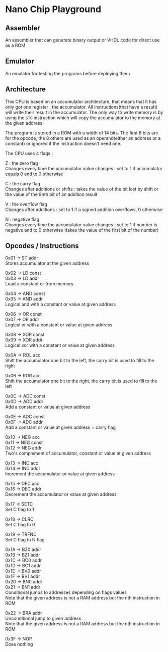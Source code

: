 # Nano Chip Playground

## Assembler
An assembler that can generate binary output or VHDL code for direct use as a ROM

## Emulator
An emulator for testing the programs before deploying them

## Architecture
This CPU is based on an accumulator architecture, that means that it has only got one register : the accumulator. All instructions(that have a result) will write their result in the accumulator. The only way to write memory is by using the `STO` instruction which will copy the accumulator to the memory at the given address.

The program is stored in a ROM with a width of 14 bits. The first 6 bits are for the opcode, the 8 others are used as an operand(either an address or a constant) or ignored if the instruction doesn't need one.

The CPU uses 4 flags :

Z : the zero flag \
Changes every time the accumulator value changes : set to 1 if accumulator equals 0 and to 0 otherwise

C : the carry flag \
Changes after additions or shifts : takes the value of the bit lost by shift or the value of the 9nth bit of an addition result

V : the overflow flag \
Changes after additions : set to 1 if a signed addition overflows, 0 otherwise

N : negative flag \
Changes every time the accumulator value changes : set to 1 if number is negative and to 0 otherwise (takes the value of the first bit of the number)

## Opcodes / Instructions
0x01 -> ST addr \
Stores accumulator at the given address

0x02 -> LD const \
0x03 -> LD addr \
Load a constant or from memory

0x04 -> AND const \
0x05 -> AND addr \
Logical and with a constant or value at given address

0x06 -> OR const \
0x07 -> OR addr \
Logical or with a constant or value at given address

0x08 -> XOR const \
0x09 -> XOR addr \
Logical xor with a constant or value at given address

0x0A -> ROL acc \
Shift the accumulator one bit to the left, the carry bit is used to fill to the right

0x0B -> ROR acc \
Shift the accumulator one bit to the right, the carry bit is used to fill to the left

0x0C -> ADD const \
0x0D -> ADD addr \
Add a constant or value at given address

0x0E -> ADC const \
0x0F -> ADC addr \
Add a constant or value at given address + carry flag

0x10 -> NEG acc \
0x11 -> NEG const \
0x12 -> NEG addr \
Two's complement of accumulator, constant or value at given address

0x13 -> INC acc \
0x14 -> INC addr \
Increment the accumulator or value at given address

0x15 -> DEC acc \
0x16 -> DEC addr \
Decrement the accumulator or value at given address

0x17 -> SETC \
Set C flag to 1

0x18 -> CLRC \
Set C flag to 0

0x19 -> TRFNC \
Set C flag to N flag

0x1A -> BZ0 addr \
0x1B -> BZ1 addr \
0x1C -> BC0 addr \
0x1D -> BC1 addr \
0x1E -> BV0 addr \
0x1F -> BV1 addr \
0x20 -> BN0 addr \
0x21 -> BN1 addr \
Conditional jumps to addresses depending on flags values \
Note that the given address is not a RAM address but the nth instruction in ROM

0x22 -> BRA addr \
Unconditional jump to given address \
Note that the given address is not a RAM address but the nth instruction in ROM

0x3F -> NOP \
Does nothing

